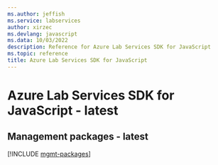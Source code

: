 ```yaml
---
ms.author: jeffish
ms.service: labservices
author: xirzec
ms.devlang: javascript
ms.data: 10/03/2022
description: Reference for Azure Lab Services SDK for JavaScript
ms.topic: reference
title: Azure Lab Services SDK for JavaScript
---
```

# Azure Lab Services SDK for JavaScript - latest

## Management packages - latest
[!INCLUDE [mgmt-packages](lab-services-mgmt-index.md)]